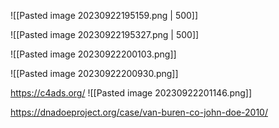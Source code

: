 
![[Pasted image 20230922195159.png | 500]]

![[Pasted image 20230922195327.png | 500]]


![[Pasted image 20230922200103.png]]

![[Pasted image 20230922200930.png]]

https://c4ads.org/
![[Pasted image 20230922201146.png]]

https://dnadoeproject.org/case/van-buren-co-john-doe-2010/
